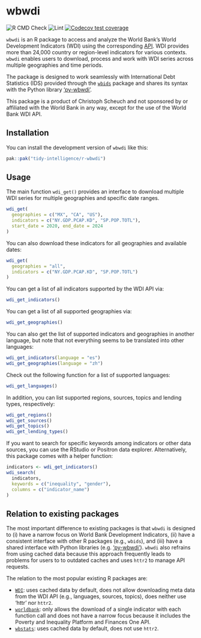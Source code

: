 wbwdi
================

<!-- badges: start -->

![R CMD
Check](https://github.com/tidy-intelligence/r-wbwdi/actions/workflows/R-CMD-check.yaml/badge.svg)
![Lint](https://github.com/tidy-intelligence/r-wbwdi/actions/workflows/lint.yaml/badge.svg)
[![Codecov test
coverage](https://codecov.io/gh/tidy-intelligence/r-wbwdi/graph/badge.svg)](https://app.codecov.io/gh/tidy-intelligence/r-wbwdi)
<!-- badges: end -->

<!-- README.md is generated from README.Rmd. Please edit that file -->

`wbwdi` is an R package to access and analyze the World Bank’s World
Development Indicators (WDI) using the corresponding
[API](https://datahelpdesk.worldbank.org/knowledgebase/articles/889392-about-the-indicators-api-documentation).
WDI provides more than 24,000 country or region-level indicators for
various contexts. `wbwdi` enables users to download, process and work
with WDI series across multiple geographies and time periods.

The package is designed to work seamlessly with International Debt
Statistics (IDS) provided through the
[`wbids`](https://github.com/Teal-Insights/r-wbids) package and shares
its syntax with the Python library
[‘py-wbwdi’](https://github.com/tidy-intelligence/py-wbwdi).

This package is a product of Christoph Scheuch and not sponsored by or
affiliated with the World Bank in any way, except for the use of the
World Bank WDI API.

## Installation

You can install the development version of `wbwdi` like this:

``` r
pak::pak("tidy-intelligence/r-wbwdi")
```

## Usage

The main function `wdi_get()` provides an interface to download multiple
WDI series for multiple geographies and specific date ranges.

``` r
wdi_get(
  geographies = c("MX", "CA", "US"), 
  indicators = c("NY.GDP.PCAP.KD", "SP.POP.TOTL"),
  start_date = 2020, end_date = 2024
)
```

You can also download these indicators for all geographies and available
dates:

``` r
wdi_get(
  geographies = "all", 
  indicators = c("NY.GDP.PCAP.KD", "SP.POP.TOTL")
)
```

You can get a list of all indicators supported by the WDI API via:

``` r
wdi_get_indicators()
```

You can get a list of all supported geographies via:

``` r
wdi_get_geographies()
```

You can also get the list of supported indicators and geographies in
another language, but note that not everything seems to be translated
into other languages:

``` r
wdi_get_indicators(language = "es")
wdi_get_geographies(language = "zh")
```

Check out the following function for a list of supported languages:

``` r
wdi_get_languages()
```

In addition, you can list supported regions, sources, topics and lending
types, respectively:

``` r
wdi_get_regions()
wdi_get_sources()
wdi_get_topics()
wdi_get_lending_types()
```

If you want to search for specific keywords among indicators or other
data sources, you can use the RStudio or Positron data explorer.
Alternatively, this package comes with a helper function:

``` r
indicators <- wdi_get_indicators()
wdi_search(
  indicators,
  keywords = c("inequality", "gender"),
  columns = c("indicator_name")
)
```

## Relation to existing packages

The most important difference to existing packages is that `wbwdi` is
designed to (i) have a narrow focus on World Bank Development
Indicators, (ii) have a consistent interface with other R packages
(e.g., `wbids`), and (iii) have a shared interface with Python libraries
(e.g. [‘py-wbwdi’](https://github.com/tidy-intelligence/py-wbwdi)).
`wbwdi` also refrains from using cached data because this approach
frequently leads to problems for users to to outdated caches and uses
`httr2` to manage API requests.

The relation to the most popular existing R packages are:

- [`WDI`](https://cran.r-project.org/web/packages/WDI/index.html): uses
  cached data by default, does not allow downloading meta data from the
  WDI API (e.g., languages, sources, topics), does neither use ‘httr’
  nor `httr2`.
- [`worldbank`](https://cran.r-project.org/web/packages/worldbank/index.html):
  only allows the download of a single indicator with each function call
  and does not have a narrow focus because it includes the Poverty and
  Inequality Platform and Finances One API.
- [`wbstats`](https://cran.r-project.org/web/packages/wbstats/index.html):
  uses cached data by default, does not use `httr2`.
